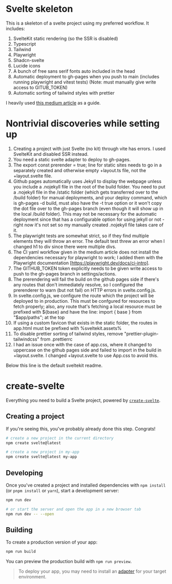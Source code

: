 # Svelte skeleton

This is a skeleton of a svelte project using my preferred workflow. It includes:
1. SvelteKit static rendering (so the SSR is disabled)
2. Typescript
3. Tailwind
4. Playwright
5. Shadcn-svelte
6. Lucide icons
7. A bunch of free sans serif fonts auto included in the head
8. Automatic deployment to gh-pages when you push to main (includes running playwright and vitest tests) (Note: must manually give write access to GITUB_TOKEN)
9. Automatic sorting of tailwind styles with prettier

I heavily used [this medium article](https://medium.com/front-end-weekly/ci-cd-with-github-actions-to-deploy-on-github-pages-73e225f8f131) as a guide.

# Nontrivial discoveries while setting up
1. Creating a project with just Svelte (no kit) through vite has errors. I used SvelteKit and disabled SSR instead.
2. You need a static svelte adapter to deploy to gh-pages.
3. The export const prerender = true; line for static sites needs to go in a separately created and otherwise empty +layout.ts file, not the +layout.svelte file.
4. Github pages automatically uses Jekyll to display the webpage unless you include a .nojekyll file in the root of the build folder. You need to put a .nojekyll file in the /static folder (which gets transferred over to the /build folder) for manual deployments, and your deploy command, which is gh-pages -d build, must also have the -t true option or it won't copy the dot file over to the gh-pages branch (even though it will show up in the local /build folder). This may not be necessary for the automatic deployment since that has a configurable option for using jekyll or not - right now it's not set so my manually created .nojekyll file takes care of it.
5. The playwright tests are somewhat strict, so if they find multiple elements they will throw an error. The default test threw an error when I changed h1 to div since there were multiple divs.
6. The CI yaml workflow given in the medium article does not install the dependencies necessary for playwright to work; I added them with the Playwright documentation [https://playwright.dev/docs/ci-intro].
7. The GITHUB_TOKEN token explicitly needs to be given write access to push to the gh-pages branch in settings/actions.
8. The prerendering will fail the build on the github pages side if there's any routes that don't immediately resolve, so I configured the prerenderer to warn (but not fail) on HTTP errors in svelte.config.js.
9. In svelte.config.js, we configure the route which the project will be deployed to in production. This must be confgured for resources to fetch properly; also, any route that's fetching a local resource must be prefixed with ${base} and have the line: import { base } from "$app/paths"; at the top
10. If using a custom favicon that exists in the static folder, the routes in app.html must be prefixed with %sveltekit.assets%
11. To disable prettier sorting of tailwind styles, remove "prettier-plugin-tailwindcss" from .prettierrc
12. I had an issue once with the case of app.css, where it changed to uppercase on the github pages side and failed to import in the build in +layout.svelte. I changed +layout.svelte to use App.css to avoid this.



Below this line is the default sveltekit readme.

# create-svelte

Everything you need to build a Svelte project, powered by [`create-svelte`](https://github.com/sveltejs/kit/tree/main/packages/create-svelte).

## Creating a project

If you're seeing this, you've probably already done this step. Congrats!

```bash
# create a new project in the current directory
npm create svelte@latest

# create a new project in my-app
npm create svelte@latest my-app
```

## Developing

Once you've created a project and installed dependencies with `npm install` (or `pnpm install` or `yarn`), start a development server:

```bash
npm run dev

# or start the server and open the app in a new browser tab
npm run dev -- --open
```

## Building

To create a production version of your app:

```bash
npm run build
```

You can preview the production build with `npm run preview`.

> To deploy your app, you may need to install an [adapter](https://kit.svelte.dev/docs/adapters) for your target environment.
